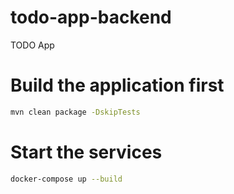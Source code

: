 # todo-app-backend
TODO App

# Build the application first
```bash
mvn clean package -DskipTests
```

# Start the services
```bash
docker-compose up --build
```